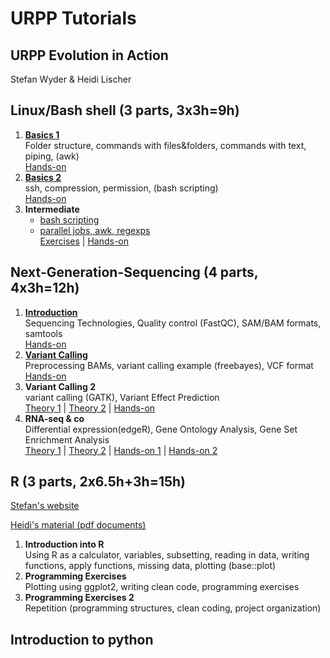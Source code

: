     
# URPP Tutorials
## URPP Evolution in Action

Stefan Wyder & Heidi Lischer


## Linux/Bash shell (3 parts, 3x3h=9h)

1. [**Basics 1**](https://github.com/milchmolch/URPP_Tutorials/raw/master/LinuxShell/URPP_Tutorial_LinuxPart1.pdf)  
   Folder structure, commands with files&folders, commands with text, piping, (awk)   
   [Hands-on](http://milchmolch.github.io/URPP_Tutorials/LinuxShell/Unix_Part1.html)
2. [**Basics 2**](https://github.com/milchmolch/URPP_Tutorials/raw/master/LinuxShell/URPP_Tutorial_LinuxPart2.pdf)  
   ssh, compression, permission, (bash scripting)  
   [Hands-on](http://milchmolch.github.io/URPP_Tutorials/LinuxShell/Unix_Part2.html)  
3. **Intermediate**  
   - [bash scripting](https://github.com/milchmolch/URPP_Tutorials/raw/master/LinuxShell/URPP_Tutorial_LinuxPart3_HL.pdf)
   - [parallel jobs, awk, regexps](http://milchmolch.github.io/URPP_Tutorials/LinuxShell/Unix_Part3.html)  
   [Exercises](https://github.com/milchmolch/URPP_Tutorials/raw/master/LinuxShell/Exercises_LinuxPart3_HL.pdf) | [Hands-on](https://github.com/milchmolch/URPP_Tutorials/raw/master/LinuxShell/URPP_Hands-on_UnixPart3_SW.pdf)  

## Next-Generation-Sequencing (4 parts, 4x3h=12h)

1. [**Introduction**](https://github.com/milchmolch/URPP_Tutorials/raw/master/NGS/URPP_Tutorial_NGS_Part1.pdf)  
   Sequencing Technologies, Quality control (FastQC), SAM/BAM formats, samtools  
   [Hands-on](https://github.com/milchmolch/URPP_Tutorials/raw/master/NGS/URPP_Hands-on_NGS_Part1.pdf)  
2. [**Variant Calling**](http://github.com/milchmolch/URPP_Tutorials/raw/master/NGS/URPP_Tutorial_NGS_Part2.pdf)  
   Preprocessing BAMs, variant calling example (freebayes), VCF format   
   [Hands-on](https://github.com/milchmolch/URPP_Tutorials/raw/master/NGS/URPP_Hands-on_NGS_Part2.pdf)
3. **Variant Calling 2**   
   variant calling (GATK), Variant Effect Prediction   
   [Theory 1](https://github.com/milchmolch/URPP_Tutorials/raw/master/NGS/URPP_Tutorial_NGS_Part3_HL.pdf) | [Theory 2](https://github.com/milchmolch/URPP_Tutorials/raw/master/NGS/URPP_Tutorial_NGS_Part3_SW.pdf) | [Hands-on](https://github.com/milchmolch/URPP_Tutorials/raw/master/URPP_Exercises_NGS_Part3.pdf)
4. **RNA-seq & co**  
   Differential expression(edgeR), Gene Ontology Analysis, Gene Set Enrichment Analysis   
   [Theory 1](https://github.com/milchmolch/URPP_Tutorials/raw/master/NGS/URPP_Tutorial_RNAseq_HL.pdf) | [Theory 2](https://github.com/milchmolch/URPP_Tutorials/raw/master/NGS/URPP_Tutorial_RNAseq_SW.pdf) | [Hands-on 1](https://github.com/milchmolch/URPP_Tutorials/raw/master/NGS/Exercises_RNAseq_Tutorial_HL.pdf) | [Hands-on 2](https://github.com/milchmolch/URPP_Tutorials/raw/master/NGS/Exercises_RNAseq_Tutorial_SW.pdf)

## R (3 parts, 2x6.5h+3h=15h)

[Stefan's website](http://milchmolch.github.io/R_Tutorial/)

[Heidi's material (pdf documents)]()


1. **Introduction into R**  
   Using R as a calculator, variables, subsetting, reading in data, writing functions, apply functions, missing data, plotting (base::plot)
2. **Programming Exercises**  
   Plotting using ggplot2, writing clean code, programming exercises
3. **Programming Exercises 2**  
   Repetition (programming structures, clean coding, project organization)


## Introduction to python
